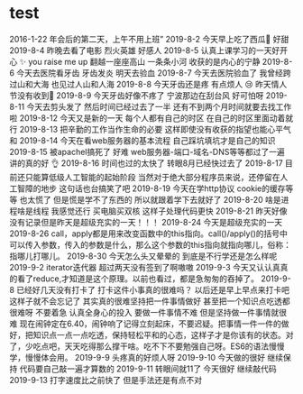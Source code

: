 # test
2016-1-22 年会后的第二天，上午不用上班”
2019-8-2 今天早上吃了西瓜🍉 好甜
2019-8-4 昨晚去看了电影 烈火英雄 好感人
2019-8-5 认真上课学习的一天好开心 ✨ you raise me up  翻越一座座高山 一条条小河 收获的是内心的宁静
2019-8-6 今天去医院看牙齿 牙齿发炎 明天去验血
2019-8-7 今天去医院验血了 我曾经跨过山和大海 也见过人山和人海 
2019-8-8 今天牙齿还是疼 有点烦人 😢  昨天情人节没有收到🌹
2019-8-9 今天牙齿好像不疼了 宁波那边在刮台风 好可怕呀
2019-8-11 今天去剪头发了 然后时间已经过去了一半 还有不到两个月时间就要去找工作啦
2019-8-12 今天又是新的一天 每个人都有自己的时区 在自己的时区里面动着就行
2019-8-13 把辛勤的工作当作生命的必要 这样即使没有收获的指望也能心平气和
2019-8-14 今天在看web服务器的基本流程 自己踩坑填坑才是自己的知识
2019-8-15 被apachel搞死了  好难  web服务器-端口-域名-DNS等等都过了一遍 讲的真的好 👌
2019-8-16  时间也过的太快了 转眼8月已经快过去了
2019-8-17 目前还只能算低级人工智能的起始阶段 当然对于绝大部分程序员来说，还停留在人工智障的地步  这句话也台搞笑了吧
2019-8-19 今天在学http协议 cookie的缓存等等 也太慌了 但是慌是学不了东西的 所以就跟着学下去就好了
2019-8-20 啥是进程啥是线程 我感觉还行 买电脑买双核 这样子处理代码更快
2019-8-21 昨天好像没有记录但是昨天是超级充实的一天！！！
2019-8-24 今天是超级充实的一天
2019-8-26 call，apply都是用来改变函数中的this指向。call()/apply()的括号中可以传入参数，传入的参数是什么，那么这个参数的this指向就指向哪儿，俗称：指哪儿打哪儿。
2019-8-30 今天怎么头又晕晕的 到底是不行学还是怎么样呢
2019-9-2 iterator迭代器 超过两天没有签到了啊嗷嗷
2019-9-3 今天又认认真真的看了reduce,才知道是这个原理。以前也看过，都是急匆匆的吞掉了。
2019-9-8 已经好几天没有打卡了 打卡这件小事真的很难吗？ 以后还是早上早点来打卡吧 这样子就不会忘记了 其实真的很难坚持把一件事情做好 甚至把一个知识点吃透都很难呀 不要着急 认真全身心的投入 要做一件事情不难 但是坚持做一件事情就很难 现在闹钟定在6.40，闹钟响了记得立刻起床，不要迟疑。把事情一件一件的做好，把知识点一点一点吃透，保持轻松平和的心态，这样子才是你该有的状态。对了，少吃点吧，天天吃得那么撑干啥。吃不下不要勉强自己呀。ES6的语法慢慢学，慢慢体会用。
2019-9-9 头疼真的好烦人呀
2019-9-10 今天做的很好 继续保持 代码要自己敲一遍才算数的
2019-9-11 转眼间就11了 今天很好 继续敲代码 
2019-9-13 打字速度比之前快了 但是手法还是有点不对 
